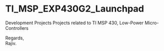 # TI_MSP_EXP430G2_Launchpad
Development Projects Projects related to TI MSP 430, Low-Power Micro-Controllers

Regards, \
Rajiv.
